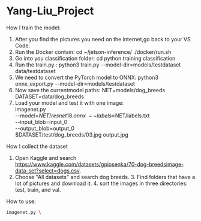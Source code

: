 # Yang-Liu_Project
How I train the model:
1.	After you find the pictures you need on the internet,go back to your VS Code.
2.	Run the Docker contain:     cd ~/jetson-inference/   ./docker/run.sh
3.	Go into you classification folder:     cd python training classification
4.	Run the train.py :     python3 train.py --model-dir=models/testdataset data/testdataset
5.	We need to convert the PyTorch model to ONNX:     python3 onnx_export.py --model-dir=models/testdataset
6.	Now save the currentmodel paths:     NET=models/dog_breeds   DATASET=data/dog_breeds
7.	Load your model and test it with one image:     
                                                                  imagenet.py \
                                                                              --model=$NET/resnet18.onnx \
                                                                              --labels=$NET/labels.txt \
                                                                               --input_blob=input_0 \
                                                                               --output_blob=output_0 \
                                                                               $DATASET/test/dog_breeds/03.jpg output.jpg


How I collect the dataset
 1.    Open Kaggle and search https://www.kaggle.com/datasets/gpiosenka/70-dog-breedsimage-data-set?select=dogs.csv.
 2.    Choose "All datasets" and search dog breeds.
         3.    Find folders that have a lot of pictures and download it.
         4.    sort the images in three directories: test, train, and val.


How to use: 
```Bash
imagenet.py \
                                                                              --model=resnet18.onnx \
                                                                              --labels=labels.txt \
                                                                               --input_blob=input_0 \
                                                                               --output_blob=output_0 \
                                                                               input.jpg output.jpg

```
